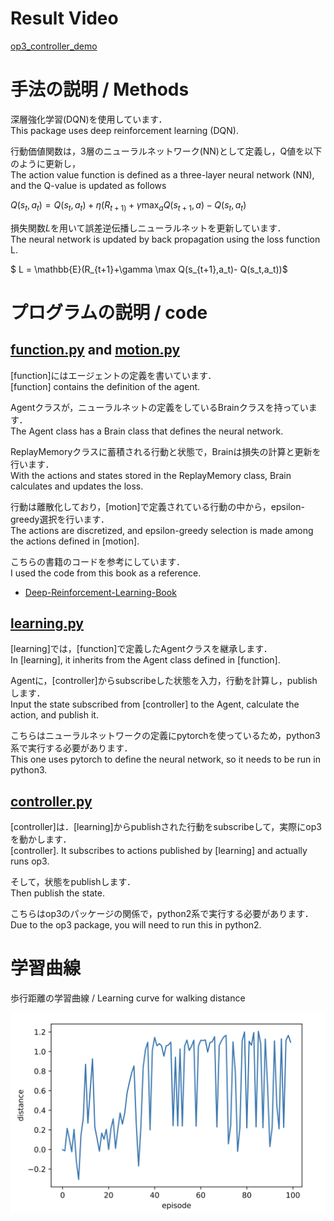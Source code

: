 # Result Video
[op3_controller_demo](op3_controller_demo.mp4)

# 手法の説明 / Methods
深層強化学習(DQN)を使用しています．  
This package uses deep reinforcement learning (DQN).  

行動価値関数は，3層のニューラルネットワーク(NN)として定義し，Q値を以下のように更新し，  
The action value function is defined as a three-layer neural network (NN), and the Q-value is updated as follows  

$Q(s_t,a_t) = Q(s_t,a_t) + \eta(R_{t+1)}+\gamma \max_a Q(s_{t+1},a)-Q(s_t,a_t)$

損失関数$L$を用いて誤差逆伝播しニューラルネットを更新しています．  
The neural network is updated by back propagation using the loss function L.

$ L = \mathbb{E}(R_{t+1}+\gamma \max Q(s_{t+1},a_t)- Q(s_t,a_t))$

# プログラムの説明 / code
## [function.py](https://github.com/yuhi-sa/op3_walk/blob/main/scripts/function.py) and [motion.py](https://github.com/yuhi-sa/op3_walk/blob/main/scripts/motion.py)

[function]にはエージェントの定義を書いています．  
[function] contains the definition of the agent.  

Agentクラスが，ニューラルネットの定義をしているBrainクラスを持っています．  
The Agent class has a Brain class that defines the neural network.  

ReplayMemoryクラスに蓄積される行動と状態で，Brainは損失の計算と更新を行います．  
With the actions and states stored in the ReplayMemory class, Brain calculates and updates the loss.  

行動は離散化しており，[motion]で定義されている行動の中から，epsilon-greedy選択を行います．  
The actions are discretized, and epsilon-greedy selection is made among the actions defined in [motion].

こちらの書籍のコードを参考にしています．  
I used the code from this book as a reference.
- [Deep-Reinforcement-Learning-Book](https://github.com/YutaroOgawa/Deep-Reinforcement-Learning-Book)

## [learning.py](https://github.com/yuhi-sa/op3_walk/blob/main/scripts/learning.py)

[learning]では，[function]で定義したAgentクラスを継承します．  
In [learning], it inherits from the Agent class defined in [function].  

Agentに，[controller]からsubscribeした状態を入力，行動を計算し，publishします．  
Input the state subscribed from [controller] to the Agent, calculate the action, and publish it.

こちらはニューラルネットワークの定義にpytorchを使っているため，python3系で実行する必要があります．    
This one uses pytorch to define the neural network, so it needs to be run in python3.

## [controller.py](https://github.com/yuhi-sa/op3_walk/blob/main/scripts/controller.py)

[controller]は．[learning]からpublishされた行動をsubscribeして，実際にop3を動かします．  
[controller]. It subscribes to actions published by [learning] and actually runs op3.

そして，状態をpublishします．  
Then publish the state.

こちらはop3のパッケージの関係で，python2系で実行する必要があります．  
Due to the op3 package, you will need to run this in python2.

# 学習曲線
歩行距離の学習曲線 / Learning curve for walking distance

![歩行距離](learning.png)
